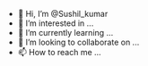 - 👋 Hi, I’m @Sushil_kumar
- 👀 I’m interested in ...
- 🌱 I’m currently learning ...
- 💞️ I’m looking to collaborate on ...
- 📫 How to reach me ...

<!---
myhindiexam/myhindiexam is a ✨ special ✨ repository because its `README.md` (this file) appears on your GitHub profile.
You can click the Preview link to take a look at your changes.
--->
